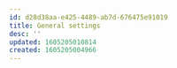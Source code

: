 ```yaml
---
id: d28d38aa-e425-4489-ab7d-676475e91019
title: General settings
desc: ''
updated: 1605205010814
created: 1605205004966
---
```



